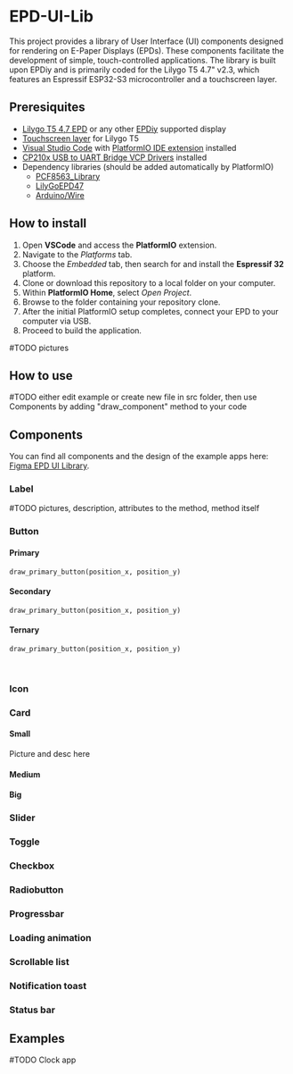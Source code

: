 # EPD-UI-Lib

This project provides a library of User Interface (UI) components designed for rendering on E-Paper Displays (EPDs). These components facilitate the development of simple, touch-controlled applications. The library is built upon EPDiy and is primarily coded for the Lilygo T5 4.7" v2.3, which features an Espressif ESP32-S3 microcontroller and a touchscreen layer.

## Preresiquites

* [Lilygo T5 4,7 EPD](https://www.lilygo.cc/products/t5-4-7-inch-e-paper-v2-3) or any other [EPDiy](https://github.com/vroland/epdiy) supported display
* [Touchscreen layer](https://www.lilygo.cc/products/t5-4-7-inch-e-paper-1?variant=42450586140853) for Lilygo T5
* [Visual Studio Code](https://code.visualstudio.com/) with [PlatformIO IDE extension](https://platformio.org/platformio-ide) installed
* [CP210x USB to UART Bridge VCP Drivers](https://www.silabs.com/developers/usb-to-uart-bridge-vcp-drivers?tab=downloads) installed
* Dependency libraries (should be added automatically by PlatformIO)
  * [PCF8563\_Library](https://github.com/lewisxhe/PCF8563_Library)
  * [LilyGoEPD47](https://github.com/Xinyuan-LilyGO/LilyGo-EPD47)
  * [Arduino/Wire]([https://github.com/Xinyuan-LilyGO/LilyGo-EPD47](https://github.com/esp8266/Arduino/tree/master/libraries/Wire)https://github.com/Xinyuan-LilyGO/LilyGo-EPD47)

## How to install

1. Open **VSCode** and access the **PlatformIO** extension.
2. Navigate to the *Platforms* tab.
3. Choose the *Embedded* tab, then search for and install the **Espressif 32** platform.
4. Clone or download this repository to a local folder on your computer.
5. Within **PlatformIO Home**, select *Open Project*.
6. Browse to the folder containing your repository clone.
7. After the initial PlatformIO setup completes, connect your EPD to your computer via USB.
8. Proceed to build the application.

#TODO pictures

## How to use

#TODO either edit example or create new file in src folder, then use Components by adding "draw_component" method to your code

## Components

You can find all components and the design of the example apps here: [Figma EPD UI Library](https://www.figma.com/file/5f3T7Kzn7FPU1AODnGr8Qp/EPD-UI-library?type=design&node-id=11%3A11&mode=design&t=Z7qkNqDndZ23cS3K-1).

### Label

#TODO pictures, description, attributes to the method, method itself

### Button

#### Primary

`draw_primary_button(position_x, position_y)`

#### Secondary

`draw_primary_button(position_x, position_y)`

#### Ternary

`draw_primary_button(position_x, position_y)`

<br/>

### Icon

### Card

#### Small

Picture and desc here

#### Medium

#### Big

### Slider

### Toggle

### Checkbox

### Radiobutton

### Progressbar

### Loading animation

### Scrollable list

### Notification toast

### Status bar

## Examples

#TODO Clock app
